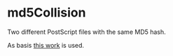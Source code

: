 # md5Collision
Two different PostScript files with the same MD5 hash.

As basis [this work](http://web.archive.org/web/20071226014140/http://www.cits.rub.de/MD5Collisions/) is used.
